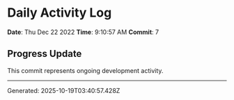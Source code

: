 # Daily Activity Log

**Date**: Thu Dec 22 2022
**Time**: 9:10:57 AM
**Commit**: 7

## Progress Update

This commit represents ongoing development activity.

---
Generated: 2025-10-19T03:40:57.428Z
